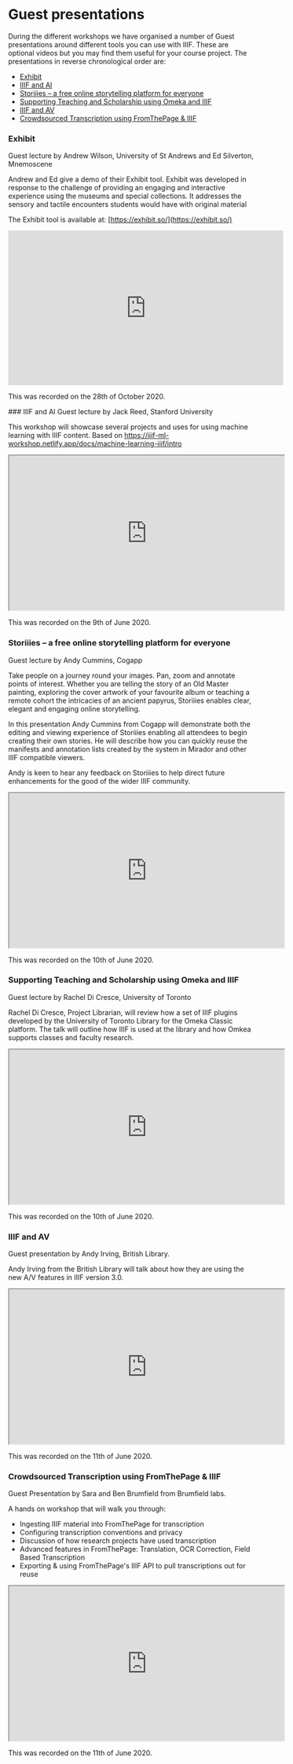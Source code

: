 # Guest presentations
During the different workshops we have organised a number of Guest presentations around different tools you can use with IIIF. These are optional videos but you may find them useful for your course project. The presentations in reverse chronological order are:

 * [Exhibit](#exhibit)
 * [IIIF and AI](#iiif-and-ai)
 * [Storiiies – a free online storytelling platform for everyone](#storiiies-–-a-free-online-storytelling-platform-for-everyone)
 * [Supporting Teaching and Scholarship using Omeka and IIIF](#supporting-teaching-and-scholarship-using-omeka-and-iiif)
 * [IIIF and AV](#iiif-and-av)
 * [Crowdsourced Transcription using FromThePage & IIIF](#crowdsourced-transcription-using-fromthepage--iiif)

### Exhibit
Guest lecture by Andrew Wilson, University of St Andrews and Ed Silverton, Mnemoscene

Andrew and Ed give a demo of their Exhibit tool. Exhibit was developed in response to the challenge of providing an engaging and interactive experience using the museums and special collections. It addresses the sensory and tactile encounters students would have with original material

The Exhibit tool is available at: [https://exhibit.so/](https://exhibit.so/)

<iframe width="560" height="315" src="https://www.youtube.com/embed/K8-lBJOLXq0" frameborder="0" allow="accelerometer; autoplay; clipboard-write; encrypted-media; gyroscope; picture-in-picture" allowfullscreen></iframe>

This was recorded on the 28th of October 2020.

### IIIF and AI
Guest lecture by Jack Reed, Stanford University

This workshop will showcase several projects and uses for using machine learning with IIIF content. Based on https://iiif-ml-workshop.netlify.app/docs/machine-learning-iiif/intro

<iframe width="560" height="315" src="https://www.youtube-nocookie.com/embed/u9uNGIk8wrI" frameborder="1" allow="accelerometer; autoplay; encrypted-media; gyroscope; picture-in-picture" allowfullscreen></iframe>

This was recorded on the 9th of June 2020.

### Storiiies – a free online storytelling platform for everyone
Guest lecture by Andy Cummins, Cogapp

Take people on a journey round your images. Pan, zoom and annotate points of interest. Whether you are telling the story of an Old Master painting, exploring the cover artwork of your favourite album or teaching a remote cohort the intricacies of an ancient papyrus, Storiiies enables clear, elegant and engaging online storytelling.

In this presentation Andy Cummins from Cogapp will demonstrate both the editing and viewing experience of Storiiies enabling all attendees to begin creating their own stories. He will describe how you can quickly reuse the manifests and annotation lists created by the system in Mirador and other IIIF compatible viewers.

Andy is keen to hear any feedback on Storiiies to help direct future enhancements for the good of the wider IIIF community.

<iframe width="560" height="315" src="https://www.youtube.com/embed/u4GC9ULypls" frameborder="1" allow="accelerometer; autoplay; encrypted-media; gyroscope; picture-in-picture" allowfullscreen></iframe>

This was recorded on the 10th of June 2020.

### Supporting Teaching and Scholarship using Omeka and IIIF
Guest lecture by Rachel Di Cresce, University of Toronto

Rachel Di Cresce, Project Librarian, will review how a set of IIIF plugins developed by the University of Toronto Library for the Omeka Classic platform. The talk will outline how IIIF is used at the library and how Omkea supports classes and faculty research. 


<iframe width="560" height="315" src="https://www.youtube.com/embed/rkY4sfDbjU0" frameborder="1" allow="accelerometer; autoplay; encrypted-media; gyroscope; picture-in-picture" allowfullscreen></iframe>

This was recorded on the 10th of June 2020.

### IIIF and AV
Guest presentation by Andy Irving, British Library.

Andy Irving from the British Library will talk about how they are using the new A/V features in IIIF version 3.0.

<iframe width="560" height="315" src="https://www.youtube-nocookie.com/embed/1noRWCvyUrg" frameborder="1" allow="accelerometer; autoplay; encrypted-media; gyroscope; picture-in-picture" allowfullscreen></iframe>

This was recorded on the 11th of June 2020.

### Crowdsourced Transcription using FromThePage & IIIF
Guest Presentation by Sara and Ben Brumfield from Brumfield labs. 

A hands on workshop that will walk you through:
 * Ingesting IIIF material into FromThePage for transcription
 * Configuring transcription conventions and privacy
 * Discussion of how research projects have used transcription
 * Advanced features in FromThePage:  Translation, OCR Correction, Field Based Transcription
 * Exporting & using FromThePage's IIIF API to pull transcriptions out for reuse

<iframe width="560" height="315" src="https://www.youtube-nocookie.com/embed/zlFj3yItlE8" frameborder="1" allow="accelerometer; autoplay; encrypted-media; gyroscope; picture-in-picture" allowfullscreen></iframe>

This was recorded on the 11th of June 2020.
